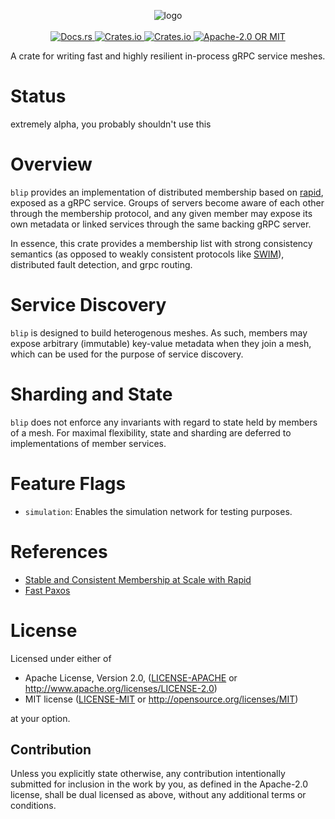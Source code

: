 <p align="center">
  <!-- project logo --!>
  <img src="blip.png" alt="logo"><br><br>
  <!-- docs.rs --!>
  <a href="https://docs.rs/blip">
    <img alt="Docs.rs" src="https://docs.rs/blip/badge.svg">
  </a>
  <!-- crates.io version !-->
  <a href="https://crates.io/crates/blip">
    <img alt="Crates.io" src="https://img.shields.io/crates/v/blip?style=flat-square">
  </a>
  <!-- crates.io downloads --!>
  <a href="https://crates.io/crates/blip">
    <img alt="Crates.io" src="https://img.shields.io/crates/d/blip?style=flat-square">
  </a>
  <!-- crates.io license --!>
  <a href="./LICENSE-APACHE">
    <img alt="Apache-2.0 OR MIT" src="https://img.shields.io/crates/l/blip?style=flat-square">
  </a>
</p>

A crate for writing fast and highly resilient in-process gRPC service meshes.

# Status
extremely alpha, you probably shouldn't use this

# Overview
`blip` provides an implementation of distributed membership based on [rapid][rapid], exposed
as a gRPC service. Groups of servers become aware of each other through the membership
protocol, and any given member may expose its own metadata or linked services through
the same backing gRPC server.

In essence, this crate provides a membership list with strong consistency semantics
(as opposed to weakly consistent protocols like [SWIM][SWIM]), distributed fault detection,
and grpc routing.

# Service Discovery
`blip` is designed to build heterogenous meshes. As such, members may expose arbitrary
(immutable) key-value metadata when they join a mesh, which can be used for the purpose
of service discovery.

# Sharding and State
`blip` does not enforce any invariants with regard to state held by members of a mesh.
For maximal flexibility, state and sharding are deferred to implementations of member
services.

# Feature Flags
* `simulation`: Enables the simulation network for testing purposes.

# References
* [Stable and Consistent Membership at Scale with Rapid][rapid]
* [Fast Paxos][fpx]

[rapid]: https://arxiv.org/abs/1803.03620
[fpx]: https://www.microsoft.com/en-us/research/wp-content/uploads/2016/02/tr-2005-112.pdf
[SWIM]: https://www.cs.cornell.edu/projects/Quicksilver/public_pdfs/SWIM.pdf

# License
Licensed under either of

 * Apache License, Version 2.0, ([LICENSE-APACHE](LICENSE-APACHE) or http://www.apache.org/licenses/LICENSE-2.0)
 * MIT license ([LICENSE-MIT](LICENSE-MIT) or http://opensource.org/licenses/MIT)

at your option.

## Contribution
Unless you explicitly state otherwise, any contribution intentionally submitted for inclusion in the work by you, as defined in the Apache-2.0 license, shall be dual licensed as above, without any additional terms or conditions.
